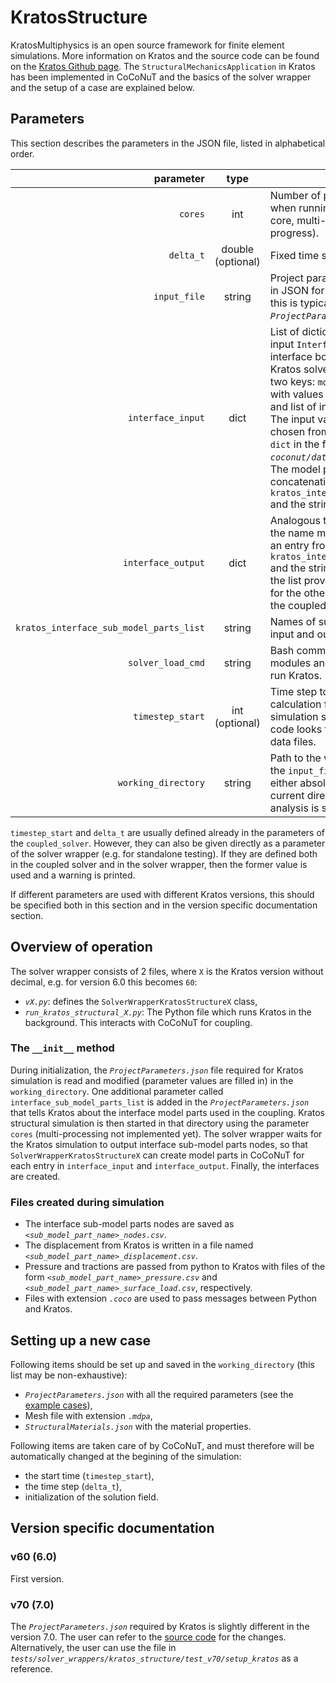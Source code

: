 # KratosStructure

KratosMultiphysics is an open source framework for finite element simulations. More information on Kratos and the source code can be found on the [Kratos Github page](https://github.com/KratosMultiphysics). 
The `StructuralMechanicsApplication` in Kratos has been implemented in CoCoNuT and the basics of the solver wrapper and the setup of a case are explained below.

## Parameters

This section describes the parameters in the JSON file, listed in alphabetical order.

parameter|type|description
---:|:---:|---
`cores`|int|Number of processor cores to use when running Kratos (works with 1 core, multi-processing is work in progress).
`delta_t`|double (optional)|Fixed time step size in structural solver.
`input_file`|string| Project parameters file used by Kratos in JSON format. In the [example cases](../../../examples/tube_fluent3d_kratos_structure3d.md), this is typically called *`ProjectParameters.json`*.
`interface_input`|dict| List of dictionaries that describes the input `Interface`. This provides the  interface boundary conditions for the Kratos solver. Each entry in the list has two keys: `model_part` and `variables`, with values as name of the model part and list of input variables, respectively. The input variables in the list should be chosen from the  `variables_dimensions` `dict` in  the file *`coconut/data_structure/variables.py`*. The model part name must be the concatenation of an entry from `kratos_interface_sub_model_parts_list` and the string `_input`.
`interface_output`|dict|Analogous to `interface_input`, but here the name must be the concatenation of an entry from `kratos_interface_sub_model_parts_list` and the string `_output`. The entries in the list provides boundary conditions for the other solver(s) participating in the coupled simulation.
`kratos_interface_sub_model_parts_list`|string| Names of sub-model parts used for input and output in Kratos.
`solver_load_cmd`|string| Bash commands for loading required modules and environmental variables to run Kratos.
`timestep_start`|int (optional)|Time step to (re)start a transient FSI calculation from. If 0 is given, the simulation starts from t = 0, else the code looks for the relevant case and data files.  
<nobr>`working_directory`</nobr>|string|Path to the working directory (i.e. where the `input_file` for Kratos is located), either absolute or relative w.r.t the current directory (i.e. from where the analysis is started).


`timestep_start` and `delta_t` are usually defined already in the parameters of the `coupled_solver`. However, they can also be given directly as a parameter of the solver wrapper (e.g. for standalone testing). If they are defined both in the coupled solver and in the solver wrapper, then the former value is used and a warning is printed.

If different parameters are used with different Kratos versions, this should be specified both in this section and in the version specific documentation section.


## Overview of operation

The solver wrapper consists of 2 files, where `X` is the Kratos version without decimal, e.g. for version 6.0 this becomes `60`:

-   *`vX.py`*: defines the `SolverWrapperKratosStructureX` class,
-   *`run_kratos_structural_X.py`*: The Python file which runs Kratos in the background. This interacts with CoCoNuT for coupling.

### The `__init__` method

During initialization, the *`ProjectParameters.json`* file required for Kratos simulation is read and modified (parameter values are filled in) in the `working_directory`. 
One additional parameter called  `interface_sub_model_parts_list` is added in the *`ProjectParameters.json`* that tells Kratos about the interface model parts used in the coupling. 
Kratos structural simulation is then started in that directory using the parameter `cores` (multi-processing not implemented yet). 
The solver wrapper waits for the Kratos simulation to output interface sub-model parts nodes, so that `SolverWrapperKratosStructureX` can create model parts in CoCoNuT for each entry in `interface_input` and `interface_output`. 
Finally, the interfaces are created.

### Files created during simulation

-   The interface sub-model parts nodes are saved as *`<sub_model_part_name>_nodes.csv`*.
-   The displacement from Kratos is written in a file named *`<sub_model_part_name>_displacement.csv`*.
-   Pressure and tractions are passed from python to Kratos with files of the form *`<sub_model_part_name>_pressure.csv`* and *`<sub_model_part_name>_surface_load.csv`*, respectively.
-   Files with extension *`.coco`* are used to pass messages between Python and Kratos. 



## Setting up a new case

Following items should be set up and saved in the `working_directory` (this list may be non-exhaustive):

-   *`ProjectParameters.json`* with all the required parameters (see the [example cases](../../../examples/tube_fluent3d_kratos_structure3d.md)),
-   Mesh file with extension *`.mdpa`*,
-   *`StructuralMaterials.json`* with the material properties.

Following items are taken care of by CoCoNuT, and must therefore will be automatically changed at the begining of the simulation:

-   the start time (`timestep_start`),
-   the time step (`delta_t`),
-   initialization of the solution field.


## Version specific documentation

### v60 (6.0)

First version.

### v70 (7.0)

The *`ProjectParameters.json`* required by Kratos is slightly different in the version 7.0. The user can refer to the [source code](https://github.com/KratosMultiphysics/Kratos/tree/7.0) for the changes. Alternatively, the user can use the file in *`tests/solver_wrappers/kratos_structure/test_v70/setup_kratos`* as a reference.

